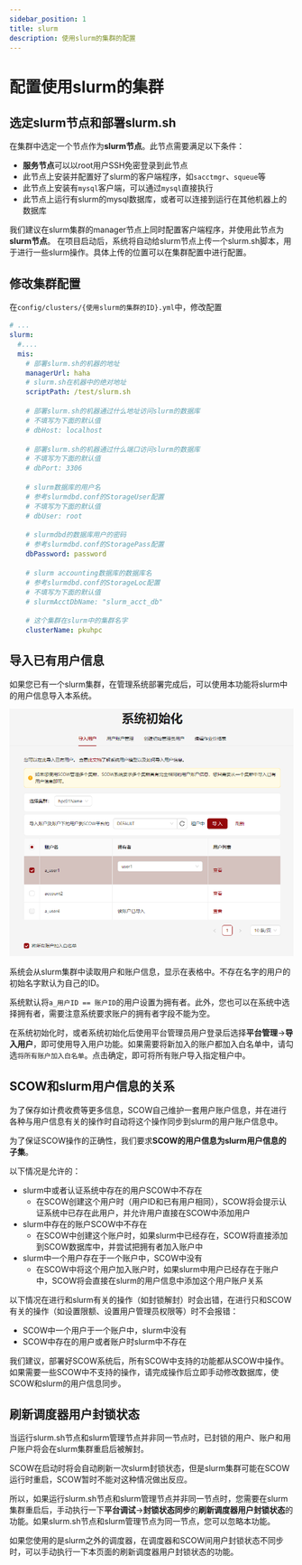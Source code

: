 ```yaml
---
sidebar_position: 1
title: slurm
description: 使用slurm的集群的配置
---
```


# 配置使用slurm的集群

## 选定slurm节点和部署slurm.sh

在集群中选定一个节点作为**slurm节点**。此节点需要满足以下条件：

- **服务节点**可以以root用户SSH免密登录到此节点
- 此节点上安装并配置好了slurm的客户端程序，如`sacctmgr`、`squeue`等
- 此节点上安装有`mysql`客户端，可以通过`mysql`直接执行
- 此节点上运行有slurm的mysql数据库，或者可以连接到运行在其他机器上的数据库

我们建议在slurm集群的manager节点上同时配置客户端程序，并使用此节点为**slurm节点**。
在项目启动后，系统将自动给slurm节点上传一个slurm.sh脚本，用于进行一些slurm操作。具体上传的位置可以在集群配置中进行配置。

## 修改集群配置

在`config/clusters/{使用slurm的集群的ID}.yml`中，修改配置

```yaml title="config/clusters/{使用slurm的集群的集群ID}.yml"
# ...
slurm:
  #....
  mis:
    # 部署slurm.sh的机器的地址
    managerUrl: haha
    # slurm.sh在机器中的绝对地址
    scriptPath: /test/slurm.sh

    # 部署slurm.sh的机器通过什么地址访问slurm的数据库
    # 不填写为下面的默认值
    # dbHost: localhost

    # 部署slurm.sh的机器通过什么端口访问slurm的数据库
    # 不填写为下面的默认值
    # dbPort: 3306

    # slurm数据库的用户名
    # 参考slurmdbd.conf的StorageUser配置
    # 不填写为下面的默认值
    # dbUser: root

    # slurmdbd的数据库用户的密码
    # 参考slurmdbd.conf的StoragePass配置
    dbPassword: password

    # slurm accounting数据库的数据库名
    # 参考slurmdbd.conf的StorageLoc配置
    # 不填写为下面的默认值
    # slurmAcctDbName: "slurm_acct_db"

    # 这个集群在slurm中的集群名字
    clusterName: pkuhpc
```

## 导入已有用户信息

如果您已有一个slurm集群，在管理系统部署完成后，可以使用本功能将slurm中的用户信息导入本系统。

![导入已有用户信息](../init/import-users.png)

系统会从slurm集群中读取用户和账户信息，显示在表格中。不存在名字的用户的初始名字默认为自己的ID。

系统默认将`a_用户ID == 账户ID`的用户设置为拥有者。此外，您也可以在系统中选择拥有者，需要注意系统要求账户的拥有者字段不能为空。

在系统初始化时，或者系统初始化后使用平台管理员用户登录后选择**平台管理**->**导入用户**，即可使用导入用户功能。如果需要将新加入的账户都加入白名单中，请勾选`将所有账户加入白名单`。点击确定，即可将所有账户导入指定租户中。

## SCOW和slurm用户信息的关系

为了保存如计费收费等更多信息，SCOW自己维护一套用户账户信息，并在进行各种与用户信息有关的操作时自动将这个操作同步到slurm的用户账户信息中。

为了保证SCOW操作的正确性，我们要求**SCOW的用户信息为slurm用户信息的子集**。

以下情况是允许的：

- slurm中或者认证系统中存在的用户SCOW中不存在
    - 在SCOW创建这个用户时（用户ID和已有用户相同），SCOW将会提示认证系统中已存在此用户，并允许用户直接在SCOW中添加用户
- slurm中存在的账户SCOW中不存在
    - 在SCOW中创建这个账户时，如果slurm中已经存在，SCOW将直接添加到SCOW数据库中，并尝试把拥有者加入账户中
- slurm中一个用户存在于一个账户中，SCOW中没有
    - 在SCOW中将这个用户加入账户时，如果slurm中用户已经存在于账户中，SCOW将会直接在slurm的用户信息中添加这个用户账户关系

以下情况在进行和slurm有关的操作（如封锁解封）时会出错，在进行只和SCOW有关的操作（如设置限额、设置用户管理员权限等）时不会报错：

- SCOW中一个用户于一个账户中，slurm中没有
- SCOW中存在的用户或者账户时slurm中不存在

我们建议，部署好SCOW系统后，所有SCOW中支持的功能都从SCOW中操作。如果需要一些SCOW中不支持的操作，请完成操作后立即手动修改数据库，使SCOW和slurm的用户信息同步。

## 刷新调度器用户封锁状态

当运行slurm.sh节点和slurm管理节点并非同一节点时，已封锁的用户、账户和用户账户将会在slurm集群重启后被解封。

SCOW在启动时将会自动刷新一次slurm封锁状态，但是slurm集群可能在SCOW运行时重启，SCOW暂时不能对这种情况做出反应。

所以，如果运行slurm.sh节点和slurm管理节点并非同一节点时，您需要在slurm集群重启后，手动执行一下**平台调试**->**封锁状态同步**的**刷新调度器用户封锁状态**的功能。如果slurm.sh节点和slurm管理节点为同一节点，您可以忽略本功能。

如果您使用的是slurm之外的调度器，在调度器和SCOW间用户封锁状态不同步时，可以手动执行一下本页面的刷新调度器用户封锁状态的功能。